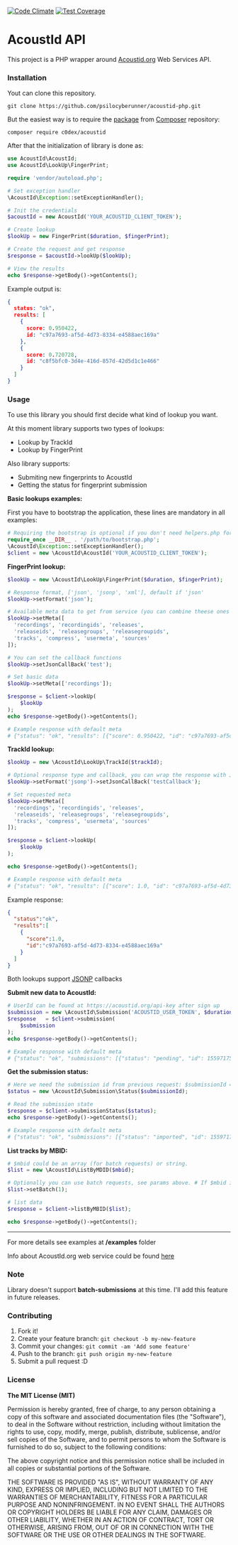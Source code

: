 [![Code Climate](https://codeclimate.com/github/psilocyberunner/acoustid-php/badges/gpa.svg)](https://codeclimate.com/github/psilocyberunner/acoustid-php)
[![Test Coverage](https://codeclimate.com/github/psilocyberunner/acoustid-php/badges/coverage.svg)](https://codeclimate.com/github/psilocyberunner/acoustid-php/coverage)

# AcoustId API

This project is a PHP wrapper around [Acoustid.org](https://acoustid.org/webservice) Web Services API.

### Installation

Yout can clone this repository.
```
git clone https://github.com/psilocyberunner/acoustid-php.git
```

But the easiest way is to require the [package](https://packagist.org/packages/c0dex/acoustid) from [Composer](https://getcomposer.org/) repository:

```
composer require c0dex/acoustid
```

After that the initialization of library is done as:

```php
use AcoustId\AcoustId;
use AcoustId\LookUp\FingerPrint;

require 'vendor/autoload.php';

# Set exception handler
\AcoustId\Exception::setExceptionHandler();

# Init the credentials
$acoustId = new AcoustId('YOUR_ACOUSTID_CLIENT_TOKEN');

# Create lookup
$lookUp = new FingerPrint($duration, $fingerPrint);

# Create the request and get response
$response = $acoustId->lookUp($lookUp);

# View the results
echo $response->getBody()->getContents();
```

Example output is:

```json
{
  status: "ok",
  results: [
    {
      score: 0.950422,
      id: "c97a7693-af5d-4d73-8334-e4588aec169a"
    },
    {
      score: 0.720728,
      id: "c8f5bfc0-3d4e-416d-857d-42d5d1c1e466"
    }
  ]
}
```

### Usage

To use this library you should first decide what kind of lookup you want. 

At this moment library supports two types of lookups:
* Lookup by TrackId
* Lookup by FingerPrint

Also library supports: 
* Submiting new fingerprints to AcoustId
* Getting the status for fingerprint submission

**Basic lookups examples:**

First you have to bootstrap the application, these lines are mandatory in all examples:

```php
# Requiring the bootstrap is optional if you don't need helpers.php for debugging
require_once __DIR__ . '/path/to/bootstrap.php';
\AcoustId\Exception::setExceptionHandler();
$client = new \AcoustId\AcoustId('YOUR_ACOUSTID_CLIENT_TOKEN');
```

**FingerPrint lookup:**

```php
$lookUp = new \AcoustId\LookUp\FingerPrint($duration, $fingerPrint);

# Response format, ['json', 'jsonp', 'xml'], default if 'json'
$lookUp->setFormat('json');

# Available meta data to get from service (you can combine theese ones to achieve necessary output)
$lookUp->setMeta([
  'recordings', 'recordingids', 'releases', 
  'releaseids', 'releasegroups', 'releasegroupids', 
  'tracks', 'compress', 'usermeta', 'sources'
]);

# You can set the callback functions
$lookUp->setJsonCallBack('test');

# Set basic data
$lookUp->setMeta(['recordings']);

$response = $client->lookUp(
    $lookUp
);
echo $response->getBody()->getContents();

# Example response with default meta
# {"status": "ok", "results": [{"score": 0.950422, "id": "c97a7693-af5d-4d73-8334-e4588aec169a"}, {"score": 0.720728, "id": "c8f5bfc0-3d4e-416d-857d-42d5d1c1e466"}]}
```

**TrackId lookup:**

```php
$lookUp = new \AcoustId\LookUp\TrackId($trackId);

# Optional response type and callback, you can wrap the response with JSONP callback
$lookUp->setFormat('jsonp')->setJsonCallBack('testCallback');

# Set requested meta
$lookUp->setMeta([
  'recordings', 'recordingids', 'releases', 
  'releaseids', 'releasegroups', 'releasegroupids', 
  'tracks', 'compress', 'usermeta', 'sources'
]);

$response = $client->lookUp(
    $lookUp
);

echo $response->getBody()->getContents();

# Example response with default meta
# {"status": "ok", "results": [{"score": 1.0, "id": "c97a7693-af5d-4d73-8334-e4588aec169a"}]}
```

Example response:

```json
{
  "status":"ok",
  "results":[
    {
      "score":1.0,
      "id":"c97a7693-af5d-4d73-8334-e4588aec169a"
    }
  ]
}
```

Both lookups support [JSONP](https://ru.wikipedia.org/wiki/JSONP) callbacks

**Submit new data to AcoustId:**

```php
# UserId can be found at https://acoustid.org/api-key after sign up
$submission = new \AcoustId\Submission('ACOUSTID_USER_TOKEN', $duration, $fingerPrint);
$response   = $client->submission(
    $submission
);
echo $response->getBody()->getContents();

# Example response with default meta
# {"status": "ok", "submissions": [{"status": "pending", "id": 155971755}]}
```

**Get the submission status:**

```php
# Here we need the submission id from previous request: $submissionId = 155971755
$status = new \AcoustId\Submission\Status($submissionId);

# Read the submission state
$response = $client->submissionStatus($status);
echo $response->getBody()->getContents();

# Example response with default meta
# {"status": "ok", "submissions": [{"status": "imported", "id": 155971755, "result": {"id": "c97a7693-af5d-4d73-8334-e4588aec169a"}}]}
```

**List tracks by MBID:**

```php
# $mbid could be an array (for batch requests) or string. 
$list = new \AcoustId\ListByMDID($mbid);

# Optionally you can use batch requests, see params above. # If $mbid is array - the batch would be set to 1 automatically
$list->setBatch(1);

# list data
$response = $client->listByMBID($list);

echo $response->getBody()->getContents();
```

---

For more details see examples at **/examples** folder

Info about AcoustId.org web service could be found [here](https://acoustid.org/webservice)

### Note

Library doesn't support **batch-submissions** at this time. I'll add this feature in future releases.

### Contributing

1. Fork it!
2. Create your feature branch: `git checkout -b my-new-feature`
3. Commit your changes: `git commit -am 'Add some feature'`
4. Push to the branch: `git push origin my-new-feature`
5. Submit a pull request :D

### License

**The MIT License (MIT)**

Permission is hereby granted, free of charge, to any person obtaining a copy of this software and associated documentation files (the "Software"), to deal in the Software without restriction, including without limitation the rights to use, copy, modify, merge, publish, distribute, sublicense, and/or sell copies of the Software, and to permit persons to whom the Software is furnished to do so, subject to the following conditions:

The above copyright notice and this permission notice shall be included in all copies or substantial portions of the Software.

THE SOFTWARE IS PROVIDED "AS IS", WITHOUT WARRANTY OF ANY KIND, EXPRESS OR IMPLIED, INCLUDING BUT NOT LIMITED TO THE WARRANTIES OF MERCHANTABILITY, FITNESS FOR A PARTICULAR PURPOSE AND NONINFRINGEMENT. IN NO EVENT SHALL THE AUTHORS OR COPYRIGHT HOLDERS BE LIABLE FOR ANY CLAIM, DAMAGES OR OTHER LIABILITY, WHETHER IN AN ACTION OF CONTRACT, TORT OR OTHERWISE, ARISING FROM, OUT OF OR IN CONNECTION WITH THE SOFTWARE OR THE USE OR OTHER DEALINGS IN THE SOFTWARE.
